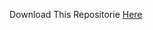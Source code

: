 Download This Repositorie [Here](https://github.com/Turtle36/MyProject/archive/refs/heads/main.zip)
